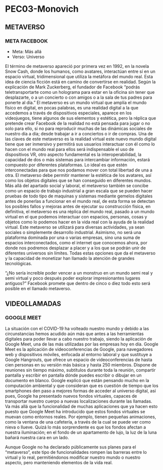 # PEC03-Monovich
## METAVERSO
### META FACEBOOK

- Meta: Más allá
- Verso: Universo

El término de metaverso apareció por primera vez en 1992, en la novela Snow Cash, donde los humanos, como avatares, interactúan entre sí en un espacio virtual, tridimensional que utiliza la metáfora del mundo real. Esta idea de ciencia ficción está en camino de convertirse en realidad.
Según la explicación de Mark Zuckerberg, el fundador de Facebook “podrás teletransportarte como un holograma para estar en la oficina sin tener que desplazarte, o a un concierto o con amigos o a la sala de tus padres para ponerte al día.”
El metaverso es un mundo virtual que amplía el mundo físico en digital, en pocas palabras, es una realidad digital a la que accedemos a través de dispositivos especiales, aparece en los videojuegos, tiene algunos de sus elementos y estética, pero la réplica que pretende crear Facebook de la realidad no está pensada para jugar o no solo para ello, si no para reproducir muchas de las dinámicas sociales de nuestro día a día; desde trabajar a ir a conciertos o ir de compras.
Una de las claves de este metaverso es la realidad virtual este nuevo mundo digital tiene que ser inmersivo y permitirá sus usuarios interactuar con él como lo hacen con el mundo real para ellos será indispensable el uso de dispositivos VR, otro aspecto fundamental es la interoperabilidad, la capacidad de dos o más sistemas para intercambiar información, estará compuesto por diferentes plataformas. Lo ideal es que estén interconectadas para que nos podamos mover con total libertad de una a otra.  El metaverso debe permitir mantener la estética de los avatares, así como los objetos digitales que se han conseguido en diferentes mundos.
Más allá del apartado social y laboral, el metaverso también se concibe como un espacio de trabajo industrial a gran escala que se pueden hacer pruebas de todo tipo de maquinas y sistemas mediante gemelos digitales antes de ponerlas a funcionar en el mundo real, de esta forma se detectan los posibles fallos y mejoras antes de ejecutar su construcción física, en definitiva, el metaverso es una réplica del mundo real, pasado a un mundo virtual en el que podemos interactuar con espacios, personas, cosas y objetos como lo podemos hacer en la vida real con la ayuda de la realidad virtual. Este metaverso se utilizará para diversas actividades, ya sean sociales o simplemente desarrollo industrial. Asimismo, no será una plataforma dominada por una o varias empresas, sino una suma de espacios interconectados, como el internet que conocemos ahora, por donde nos podremos desplazar a placer y a los que se podrán unir de diferentes universos sin límites.
Todas estas opciones que da el metaverso y la capacidad de monetizar han llamado la atención de grandes tecnológicas.

“¿No sería increíble poder vencer a un monstruo en un mundo semi real y semi virtual y poco después poder explorar impresionantes lugares antiguos?”  Facebook promete que dentro de cinco o diez todo esto será posible en el llamado metaverso.

## VIDEOLLAMADAS
### GOOGLE MEET
La situación con el COVID-19 ha volteado nuestro mundo y debido a las circunstancias hemos acudido aún más que antes a las herramientas digitales para poder llevar a cabo nuestro trabajo, siendo la aplicación de Google Meet, una de las más utilizadas por las empresas hoy en día.
Google Meet es la aplicación de videoconferencias de Google, para navegadores web y dispositivos móviles, enfocada al entorno laboral y que sustituye a Google Hangrouts, que ofrece un espacio de videoconferencias de hasta cien personas en su versión más básica y hasta 250 miembros. Dispone de reuniones sin tiempo máximo, subtítulos durante toda la reunión, compartir pantalla y escribir en pantalla dónde puedes escribir o dibujar en un documento en blanco.
Google explicó que están pensando mucho en la computación ambiental y que consideran que es cuestión de tiempo que los smartphones den paso a mejores formas de acceder al universo digital, así pues, Google ha presentado nuevos fondos virtuales, capaces de transportar nuestro cuerpo a nuevas localizaciones durante las llamadas. Va más allá que la funcionalidad de muchas aplicaciones que ya hacen esto puesto que Google Meet ha introducido que estos fondos virtuales se muevan como entornos reales. Por ejemplo, tienen pequeñas animaciones, como la ventana de una cafetería, a través de la cual se puede ver como nieva o llueve. Quizá lo más sorprendente es que los fondos afectan a nuestra iluminación; en el fondo de un apartamento de lujo, la luz de la luna bañará nuestra cara en un lado.

Aunque Google no ha declarado públicamente sus planes para el “metaverso”, este tipo de funcionalidades rompen las barreras entre lo virtual y lo real, permitiéndonos modificar nuestro mundo o nuestro aspecto, pero manteniendo elementos de la vida real.

